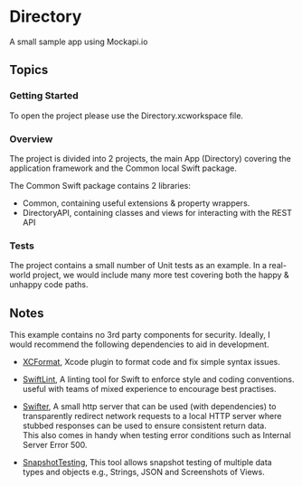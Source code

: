 # Directory

A small sample app using Mockapi.io 


## Topics

### Getting Started

To open the project please use the Directory.xcworkspace file. 

### Overview

The project is divided into 2 projects, the main App (Directory) covering the application framework and the Common local Swift package.

The Common Swift package contains 2 libraries:
- Common, containing useful extensions & property wrappers.
- DirectoryAPI, containing classes and views for interacting with the REST API
    
### Tests

The project contains a small number of Unit tests as an example. In a real-world project, we would include many more test covering both the happy & unhappy code paths.

## Notes

This example contains no 3rd party components for security. Ideally, I would recommend the following dependencies to aid in development.

- [XCFormat](https://apps.apple.com/gb/app/xcformat/id1165321484?mt=12), Xcode plugin to format code and fix simple syntax issues.

- [SwiftLint](https://github.com/realm/SwiftLint), A linting tool for Swift to enforce style and coding conventions. useful with teams of mixed experience to encourage best practises.

- [Swifter](https://github.com/httpswift/swifter), A small http server that can be used (with dependencies) to transparently redirect network requests to a local HTTP server where stubbed responses can be used to ensure consistent return data.<br/>This also comes in handy when testing error conditions such as Internal Server Error 500.

- [SnapshotTesting](https://github.com/pointfreeco/swift-snapshot-testing), This tool allows snapshot testing of multiple data types and objects e.g., Strings, JSON and Screenshots of Views.
